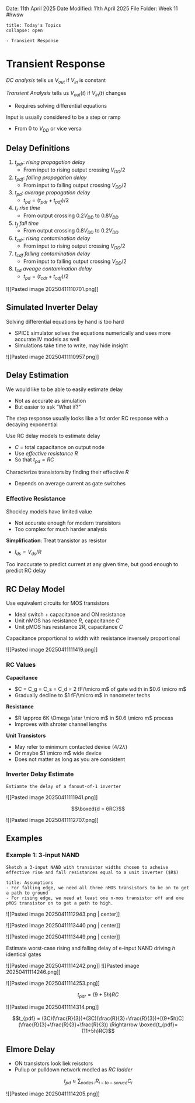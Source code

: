Date: 11th April 2025
Date Modified: 11th April 2025
File Folder: Week 11
#hwsw

```ad-abstract
title: Today's Topics
collapse: open

- Transient Response

```

# Transient Response

*DC analysis* tells us $V_{out}$ if $V_{in}$ is constant

*Transient Analysis* tells us $V_{out}(t)$ if $V_{in}(t)$ changes
- Requires solving differential equations

Input is usually considered to be a step or ramp
- From 0 to $V_{DD}$ or vice versa

## Delay Definitions

1. $t_{pdr}$: *rising propagation delay*
	- From input to rising output crossing $V_{DD}/2$
2. $t_{pdf}$: *falling propagation delay*
	- From input to falling output crossing $V_{DD}/2$
3. $t_{pd}$: *average propagation delay*
	- $t_{pd} = (t_{pdr}+t_{pdf})/2$
4. $t_{r}$ *rise time*
	- From output crossing $0.2V_{DD}$ to $0.8V_{DD}$
5. $t_f$ *fall time*
	- From output crossing $0.8 V_{DD}$ to $0.2V_{DD}$
6. $t_{cdr}$: *rising contamination delay*
	- From input to rising output crossing $V_{DD}/2$
7. $t_{cdf}$ *falling contamination delay*
	- From input to falling output crossing $V_{DD}/2$
8. $t_{cd}$ *aveage contamination delay*
	- $t_{pd}=(t_{cdr}+t_{cdf})/2$

![[Pasted image 20250411110701.png]]

## Simulated Inverter Delay

Solving differential equations by hand is too hard
- SPICE simulator solves the equations numerically and uses more accurate IV models as well
- Simulations take time to write, may hide insight

![[Pasted image 20250411110957.png]]

## Delay Estimation

We would like to be able to easily estimate delay
-  Not as accurate as simulation
- But easier to ask “What if?”

The step response usually looks like a 1st order RC response with a decaying exponential

Use RC delay models to estimate delay
- $C$ = total capacitance on output node
- Use *effective resistance* $R$
- So that $t_{pd} = RC$

Characterize transistors by finding their effective $R$
- Depends on average current as gate switches

### Effective Resistance

Shockley models have limited value
- Not accurate enough for modern transistors
- Too complex for much harder analysis

**Simplification**: Treat transistor as resistor
- $I_{ds}=V_{ds}/R$

Too inaccurate to predict current at any given time, but good enough to predict RC delay

## RC Delay Model

Use equivalent circuits for MOS transistors
- Ideal switch + capacitance and ON resistance
- Unit nMOS has resistance $R$, capacitance $C$
- Unit pMOS has resistance $2R$, capacitance $C$

Capacitance proportional to width with resistance inversely proportional

![[Pasted image 20250411111419.png]]

### RC Values

**Capacitance**
- $C = C_g = C_s = C_d = 2 fF/\micro m$ of gate wdith in $0.6 \micro m$
- Gradually decline to $1 fF/\micro m$ in nanometer techs

**Resistance**
- $R \approx 6K \Omega \star \micro m$ in $0.6 \micro m$ process
- Improves with shroter channel lengths

**Unit Transistors**
- May refer to minimum contacted device ($4/2 \lambda$)
- Or maybe $1 \micro m$ wide device
- Does not matter as long as you are consistent

### Inverter Delay Estimate

```ad-question
Estiamte the delay of a fanout-of-1 inverter
```

![[Pasted image 20250411111941.png]]

$$\boxed{d = 6RC}$$

![[Pasted image 20250411112707.png]]

## Examples

### Example 1: 3-input NAND

```ad-question
Sketch a 3-input NAND with transistor widths chosen to acheive effective rise and fall resistances equal to a unit inverter ($R$)
```

```ad-note
title: Assumptions
- For falling edge, we need all three nMOS transistors to be on to get a path to ground
- For rising edge, we need at least one n-mos transistor off and one pMOS transistor on to get a path to high.
```

![[Pasted image 20250411112943.png | center]]

![[Pasted image 20250411113440.png | center]]

![[Pasted image 20250411113449.png | center]]

Estimate worst-case rising and falling delay of e-input NAND driving $h$ identical gates

![[Pasted image 20250411114242.png]] ![[Pasted image 20250411114246.png]]

![[Pasted image 20250411114253.png]]

$$t_{pdr} = (9+5h)RC$$

![[Pasted image 20250411114314.png]]

$$t_{pdf} = (3C)(\frac{R}{3})+(3C)(\frac{R}{3}+\frac{R}{3})+[(9+5h)C](\frac{R}{3}+\frac{R}{3}+\frac{R}{3}) \Rightarrow \boxed{t_{pdf}=(11+5h)RC}$$

## Elmore Delay

- ON transistors look liek reisstors
- Pullup or pulldown network modled as *RC ladder*

$$t_{pd} \approx\sum_{\mbox{nodes }i} R_{i-to-soruce}C_i$$

![[Pasted image 20250411114205.png]]

